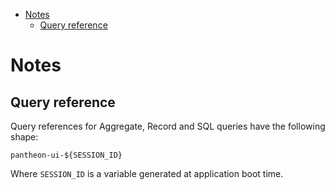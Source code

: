<!-- START doctoc generated TOC please keep comment here to allow auto update -->
<!-- DON'T EDIT THIS SECTION, INSTEAD RE-RUN doctoc TO UPDATE -->

- [Notes](#notes)
  - [Query reference](#query-reference)

<!-- END doctoc generated TOC please keep comment here to allow auto update -->

# Notes

## Query reference

Query references for Aggregate, Record and SQL queries have the following shape:

`pantheon-ui-${SESSION_ID}`

Where `SESSION_ID` is a variable generated at application boot time.
